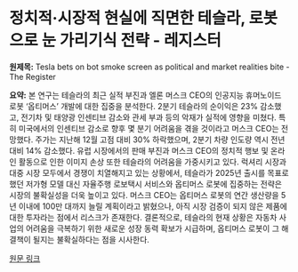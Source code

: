 # 정치적·시장적 현실에 직면한 테슬라, 로봇으로 눈 가리기식 전략 - 레지스터

**원제목:** Tesla bets on bot smoke screen as political and market realities bite - The Register

**요약:** 본 연구는 테슬라의 최근 실적 부진과 엘론 머스크 CEO의 인공지능 휴머노이드 로봇 ‘옵티머스’ 개발에 대한 집중을 분석한다.  2분기 테슬라의 순이익은 23% 감소했고, 전기차 및 태양광 인센티브 감소와 관세 부과 등의 악재가 실적에 영향을 미쳤다.  특히 미국에서의 인센티브 감소로 향후 몇 분기 어려움을 겪을 것이라고 머스크 CEO는 전망했다.  주가는 지난해 12월 고점 대비 30% 하락했으며, 2분기 차량 인도량 역시 전년 대비 14% 감소했다.  유럽 시장에서의 판매 부진과 머스크 CEO의 정치적 행보 및 온라인 활동으로 인한 이미지 손상 또한 테슬라의 어려움을 가중시키고 있다.  럭셔리 시장과 대중 시장 모두에서 경쟁이 치열해지고 있는 상황에서, 테슬라가 2025년 출시를 목표로 했던 저가형 모델 대신 자율주행 로보택시 서비스와 옵티머스 로봇에 집중하는 전략은 시장의 불확실성을 더욱 높이고 있다.  머스크 CEO는 옵티머스 로봇의 연간 생산량을 5년 이내에 100만 대까지 늘릴 계획이라고 밝혔으나, 아직 시장 검증이 되지 않은 제품에 대한 투자라는 점에서 리스크가 존재한다.  결론적으로, 테슬라의 현재 상황은 자동차 사업의 어려움을 극복하기 위한 새로운 성장 동력 확보가 시급하며,  옵티머스 로봇이 그 해결책이 될지는 불확실하다는 점을 시사한다.

[원문 링크](https://www.theregister.com/2025/07/24/opinion_q2_tesla_bets_on_bot_smoke/)
